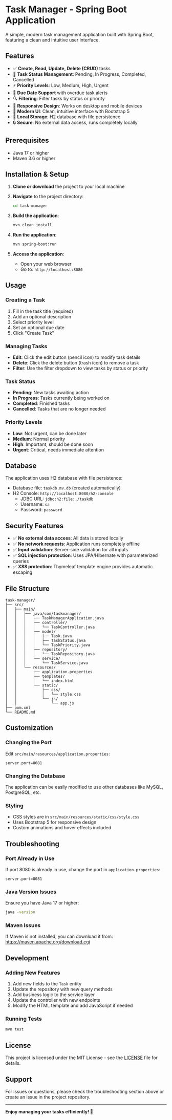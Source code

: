 # Task Manager - Spring Boot Application

A simple, modern task management application built with Spring Boot, featuring a clean and intuitive user interface.

## Features

- ✅ **Create, Read, Update, Delete (CRUD)** tasks
- 🎯 **Task Status Management**: Pending, In Progress, Completed, Cancelled
- ⚡ **Priority Levels**: Low, Medium, High, Urgent
- 📅 **Due Date Support** with overdue task alerts
- 🔍 **Filtering**: Filter tasks by status or priority
- 📱 **Responsive Design**: Works on desktop and mobile devices
- 🎨 **Modern UI**: Clean, intuitive interface with Bootstrap 5
- 💾 **Local Storage**: H2 database with file persistence
- 🔒 **Secure**: No external data access, runs completely locally

## Prerequisites

- Java 17 or higher
- Maven 3.6 or higher

## Installation & Setup

1. **Clone or download** the project to your local machine
2. **Navigate** to the project directory:
   ```bash
   cd task-manager
   ```

3. **Build the application**:
   ```bash
   mvn clean install
   ```

4. **Run the application**:
   ```bash
   mvn spring-boot:run
   ```

5. **Access the application**:
   - Open your web browser
   - Go to: `http://localhost:8080`

## Usage

### Creating a Task
1. Fill in the task title (required)
2. Add an optional description
3. Select priority level
4. Set an optional due date
5. Click "Create Task"

### Managing Tasks
- **Edit**: Click the edit button (pencil icon) to modify task details
- **Delete**: Click the delete button (trash icon) to remove a task
- **Filter**: Use the filter dropdown to view tasks by status or priority

### Task Status
- **Pending**: New tasks awaiting action
- **In Progress**: Tasks currently being worked on
- **Completed**: Finished tasks
- **Cancelled**: Tasks that are no longer needed

### Priority Levels
- **Low**: Not urgent, can be done later
- **Medium**: Normal priority
- **High**: Important, should be done soon
- **Urgent**: Critical, needs immediate attention

## Database

The application uses H2 database with file persistence:
- Database file: `taskdb.mv.db` (created automatically)
- H2 Console: `http://localhost:8080/h2-console`
  - JDBC URL: `jdbc:h2:file:./taskdb`
  - Username: `sa`
  - Password: `password`

## Security Features

- ✅ **No external data access**: All data is stored locally
- ✅ **No network requests**: Application runs completely offline
- ✅ **Input validation**: Server-side validation for all inputs
- ✅ **SQL injection protection**: Uses JPA/Hibernate with parameterized queries
- ✅ **XSS protection**: Thymeleaf template engine provides automatic escaping

## File Structure

```
task-manager/
├── src/
│   ├── main/
│   │   ├── java/com/taskmanager/
│   │   │   ├── TaskManagerApplication.java
│   │   │   ├── controller/
│   │   │   │   └── TaskController.java
│   │   │   ├── model/
│   │   │   │   ├── Task.java
│   │   │   │   ├── TaskStatus.java
│   │   │   │   └── TaskPriority.java
│   │   │   ├── repository/
│   │   │   │   └── TaskRepository.java
│   │   │   └── service/
│   │   │       └── TaskService.java
│   │   └── resources/
│   │       ├── application.properties
│   │       ├── templates/
│   │       │   └── index.html
│   │       └── static/
│   │           ├── css/
│   │           │   └── style.css
│   │           └── js/
│   │               └── app.js
├── pom.xml
└── README.md
```

## Customization

### Changing the Port
Edit `src/main/resources/application.properties`:
```properties
server.port=8081
```

### Changing the Database
The application can be easily modified to use other databases like MySQL, PostgreSQL, etc.

### Styling
- CSS styles are in `src/main/resources/static/css/style.css`
- Uses Bootstrap 5 for responsive design
- Custom animations and hover effects included

## Troubleshooting

### Port Already in Use
If port 8080 is already in use, change the port in `application.properties`:
```properties
server.port=8081
```

### Java Version Issues
Ensure you have Java 17 or higher:
```bash
java -version
```

### Maven Issues
If Maven is not installed, you can download it from: https://maven.apache.org/download.cgi

## Development

### Adding New Features
1. Add new fields to the `Task` entity
2. Update the repository with new query methods
3. Add business logic to the service layer
4. Update the controller with new endpoints
5. Modify the HTML template and add JavaScript if needed

### Running Tests
```bash
mvn test
```

## License

This project is licensed under the MIT License - see the [LICENSE](LICENSE) file for details.

## Support

For issues or questions, please check the troubleshooting section above or create an issue in the project repository.

---

**Enjoy managing your tasks efficiently! 🚀**
